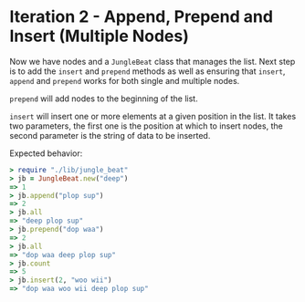 # Iteration 2 - Append, Prepend and Insert (Multiple Nodes)

Now we have nodes and a `JungleBeat` class that manages the list. Next step is to add the `insert` and `prepend` methods as well as ensuring that `insert`, `append` and `prepend` works for both single and multiple nodes.

`prepend` will add nodes to the beginning of the list.

`insert` will insert one or more elements at a given position in the list. It takes two parameters, the first one is the position at which to insert nodes, the second parameter is the string of data to be inserted.

Expected behavior:

```ruby
> require "./lib/jungle_beat"
> jb = JungleBeat.new("deep")
=> 1
> jb.append("plop sup")
=> 2
> jb.all
=> "deep plop sup"
> jb.prepend("dop waa")
=> 2
> jb.all
=> "dop waa deep plop sup"
> jb.count
=> 5
> jb.insert(2, "woo wii")
=> "dop waa woo wii deep plop sup"
```
